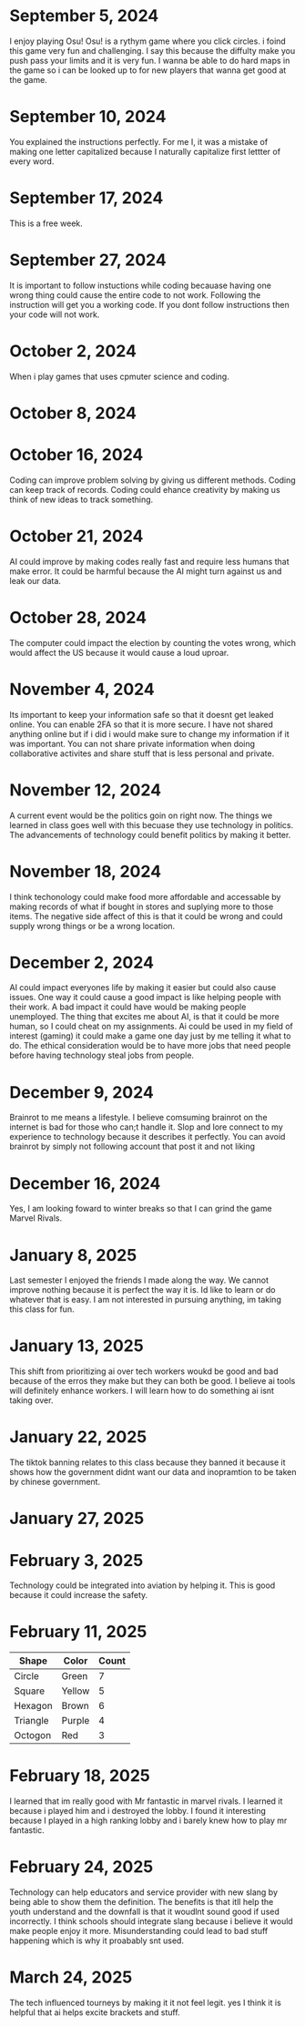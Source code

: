 # September 5, 2024
I enjoy playing Osu! Osu! is a rythym game where you click circles. i foind this game very fun and challenging. I say this because the diffulty make you push pass your limits and it is very fun. I wanna be able to do hard maps in the game so i can be looked up to for new players that wanna get good at the game.
# September 10, 2024
You explained the instructions perfectly. For me I, it was a mistake of making one letter capitalized because I naturally capitalize first lettter of every word.
# September 17, 2024
This is a free week.
# September 27, 2024
It is important to follow instuctions while coding becauase having one wrong thing could cause the entire code to not work. Following the instruction will get you a working code. If you dont follow instructions then your code will not work.
# October 2, 2024
When i play games that uses cpmuter science and coding.
# October 8, 2024
# October 16, 2024
Coding can improve problem solving by giving us different methods. Coding can keep track of records. Coding could ehance creativity by making us think of new ideas to track something.
# October 21, 2024
AI could improve by making codes really fast and require less humans that make error. It could be harmful because the AI might turn against us and leak our data.
# October 28, 2024
The computer could impact the election by counting the votes wrong, which would affect the US because it would cause a loud uproar.
# November 4, 2024
Its important to keep your information safe so that it doesnt get leaked online. You can enable 2FA so that it is more secure. I have not shared anything online but if i did i would make sure to change my information if it was important. You can not share private information when doing collaborative activites and share stuff that is less personal and private.
# November 12, 2024
A current event would be the politics goin on right now. The things we learned in class goes well with this becuase they use technology in politics.
The advancements of technology could benefit politics by making it better. 
# November 18, 2024
I think techonology could make food more affordable and accessable by making records of what if bought in stores and suplying more to those items. The negative side affect of this is that it could be wrong and could supply wrong things or be a wrong location.
# December 2, 2024
AI could impact everyones life by making it easier but could also cause issues. One way it could cause a good impact is like helping people with their work. A bad impact it could have would be making people unemployed. The thing that excites me about AI, is that it could be more human, so I could cheat on my assignments. Ai could be used in my field of interest (gaming) it could make a game one day just by me telling it what to do. The ethical consideration would be to have more jobs that need people before having technology steal jobs from people.
# December 9, 2024
Brainrot to me means a lifestyle. I believe comsuming brainrot on the internet is bad for those who can;t handle it. Slop and lore connect to my experience to technology because it describes it perfectly. You can avoid brainrot by simply not following account that post it and not liking
# December 16, 2024
Yes, I am looking foward to winter breaks so that I can grind the game Marvel Rivals.
# January 8, 2025
Last semester I enjoyed the friends I made along the way. We cannot improve nothing because it is perfect the way it is. Id like to learn or do whatever that is easy. I am not interested in pursuing anything, im taking this class for fun.
# January 13, 2025
This shift from prioritizing ai over tech workers woukd be good and bad because of the erros they make but they can both be good. I believe ai tools will definitely enhance workers. I will learn how to do something ai isnt taking over.
# January 22, 2025
The tiktok banning relates to this class because they banned it because it shows how the government didnt want our data and inopramtion to be taken by chinese government.
# January 27, 2025
# February 3, 2025
Technology could be integrated into aviation by helping it. This is good because it could increase the safety.
# February 11, 2025
|Shape |Color |Count |
|-----|-----|-----|
|Circle|Green|7|
|Square|Yellow|5|
|Hexagon|Brown|6|
|Triangle|Purple|4|
|Octogon|Red|3|
# February 18, 2025
I learned that im really good with Mr fantastic in marvel rivals. I learned it because i played him and i destroyed the lobby. I found it interesting because I played in a high ranking lobby and i barely knew how to play mr fantastic.
# February 24, 2025
Technology can help educators and service provider with new slang by being able to show them the definition. The benefits is that itll help the youth understand and the downfall is that it woudlnt sound good if used incorrectly. I think schools should integrate slang because i believe it would make people enjoy it more. Misunderstanding could lead to bad stuff happening which is why it proabably snt used.
# March 24, 2025
The tech influenced tourneys by making it it not feel legit. yes I think it is helpful that ai helps excite brackets and stuff.
